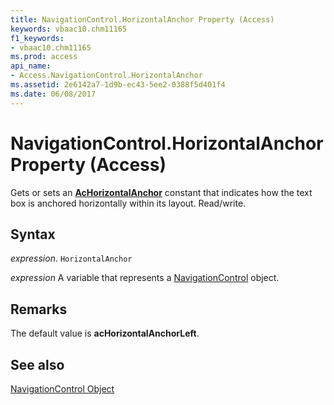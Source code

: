 ```yaml
---
title: NavigationControl.HorizontalAnchor Property (Access)
keywords: vbaac10.chm11165
f1_keywords:
- vbaac10.chm11165
ms.prod: access
api_name:
- Access.NavigationControl.HorizontalAnchor
ms.assetid: 2e6142a7-1d9b-ec43-5ee2-0388f5d401f4
ms.date: 06/08/2017
---
```



# NavigationControl.HorizontalAnchor Property (Access)

Gets or sets an  **[AcHorizontalAnchor](Access.AcHorizontalAnchor.md)** constant that indicates how the text box is anchored horizontally within its layout. Read/write.


## Syntax

 _expression_. `HorizontalAnchor`

 _expression_ A variable that represents a [NavigationControl](./Access.NavigationControl.md) object.


## Remarks

The default value is  **acHorizontalAnchorLeft**.


## See also


[NavigationControl Object](Access.NavigationControl.md)

